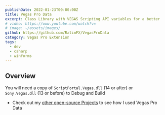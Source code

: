 ```yaml
---
publishDate: 2022-01-23T00:00:00Z
title: Vegas Pro Data
excerpt: Class Library with VEGAS Scripting API variables for a better developer experience.
# video: https://www.youtube.com/watch?v=
# image: ~/assets/images/
github: https://github.com/RatinFX/VegasProData
category: Vegas Pro Extension
tags:
  - dev
  - csharp
  - winforms
---
```


## Overview

You will need a copy of `ScriptPortal.Vegas.dll` (14 or after) or `Sony.Vegas.dll` (13 or before) to Debug and Build

- Check out my [other open-source Projects](https://github.com/RatinFX?tab=repositories&q=vegas) to see how I used Vegas Pro Data
